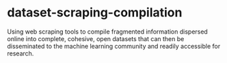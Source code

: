 # dataset-scraping-compilation
Using web scraping tools to compile fragmented information dispersed online into complete, cohesive, open datasets that can then be disseminated to the machine learning community and readily accessible for research.
